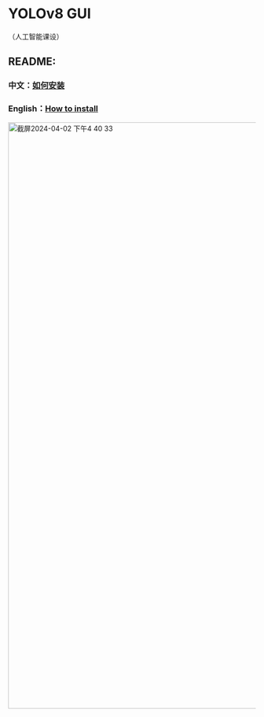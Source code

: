 # YOLOv8 GUI
（人工智能课设）
## README:
### 中文：[如何安装](https://github.com/sxsx-G/GUI-for-yolov8-model/blob/main/README_CN.md#how-to-install)
### English：[How to install](https://github.com/sxsx-G/GUI-for-yolov8-model/blob/main/README_EN.md#how-to-install)

<img width="1192" alt="截屏2024-04-02 下午4 40 33" src="https://github.com/sxsx-G/Interface-for-yolov8-model-/assets/107988674/ca2e773d-1cf7-4927-9b6e-ed48c6838273">

